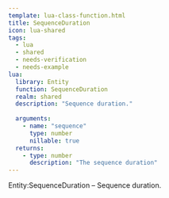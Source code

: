```yaml
---
template: lua-class-function.html
title: SequenceDuration
icon: lua-shared
tags:
  - lua
  - shared
  - needs-verification
  - needs-example
lua:
  library: Entity
  function: SequenceDuration
  realm: shared
  description: "Sequence duration."
  
  arguments:
    - name: "sequence"
      type: number
      nillable: true
  returns:
    - type: number
      description: "The sequence duration"
---
```


<div class="lua__search__keywords">
Entity:SequenceDuration &#x2013; Sequence duration.
</div>
